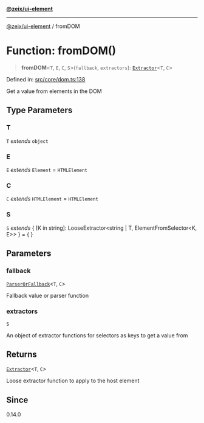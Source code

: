 [**@zeix/ui-element**](../README.md)

***

[@zeix/ui-element](../globals.md) / fromDOM

# Function: fromDOM()

> **fromDOM**\<`T`, `E`, `C`, `S`\>(`fallback`, `extractors`): [`Extractor`](../type-aliases/Extractor.md)\<`T`, `C`\>

Defined in: [src/core/dom.ts:138](https://github.com/zeixcom/ui-element/blob/59d79a082870e892722e0aaa0f251617218ab48f/src/core/dom.ts#L138)

Get a value from elements in the DOM

## Type Parameters

### T

`T` *extends* `object`

### E

`E` *extends* `Element` = `HTMLElement`

### C

`C` *extends* `HTMLElement` = `HTMLElement`

### S

`S` *extends* \{ \[K in string\]: LooseExtractor\<string \| T, ElementFromSelector\<K, E\>\> \} = \{ \}

## Parameters

### fallback

[`ParserOrFallback`](../type-aliases/ParserOrFallback.md)\<`T`, `C`\>

Fallback value or parser function

### extractors

`S`

An object of extractor functions for selectors as keys to get a value from

## Returns

[`Extractor`](../type-aliases/Extractor.md)\<`T`, `C`\>

Loose extractor function to apply to the host element

## Since

0.14.0
